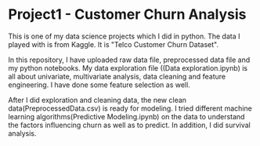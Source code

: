 # Project1 - Customer Churn Analysis
This is one of my data science projects which I did in python. The data I played with is from Kaggle. It is "Telco Customer Churn Dataset".

In this repository, I have uploaded raw data file, preprocessed data file and my python notebooks. My data exploration file ((Data exploration.ipynb) is all about univariate, multivariate analysis, data cleaning and feature engineering. I have done some feature selection as well.

After I did exploration and cleaning data, the new clean data(PreprocessedData.csv) is ready for modeling. I tried different machine learning algorithms(Predictive Modeling.ipynb) on the data to understand the factors influencing churn as well as to predict. In addition, I did survival analysis.
